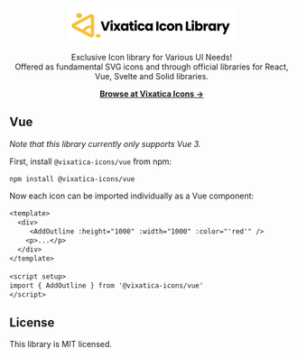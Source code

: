 <p align="center">
  <a href="#" target="_blank">
    <img src="https://raw.githubusercontent.com/njirolu/vixatica-icons/main/static/img/logo.svg" alt="Vixaticaicons" width="300">
  </a>
</p>

<p align="center">
  Exclusive Icon library for Various UI Needs! <br>Offered as fundamental SVG icons and through official libraries for React, Vue, Svelte and Solid libraries.
<p>

<p align="center">
  <a href="#"><strong>Browse at Vixatica Icons &rarr;</strong></a>
</p>

## Vue

_Note that this library currently only supports Vue 3._

First, install `@vixatica-icons/vue` from npm:

```sh
npm install @vixatica-icons/vue
```

Now each icon can be imported individually as a Vue component:

```vue
<template>
  <div>
     <AddOutline :height="1000" :width="1000" :color="'red'" />
    <p>...</p>
  </div>
</template>

<script setup>
import { AddOutline } from '@vixatica-icons/vue'
</script>
```

## License

This library is MIT licensed.